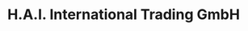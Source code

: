 ---
title: "H.A.I. International Trading GmbH"
url: /erlensee/h-a-i-international-trading-gmbh/
shop: Autohaus
---